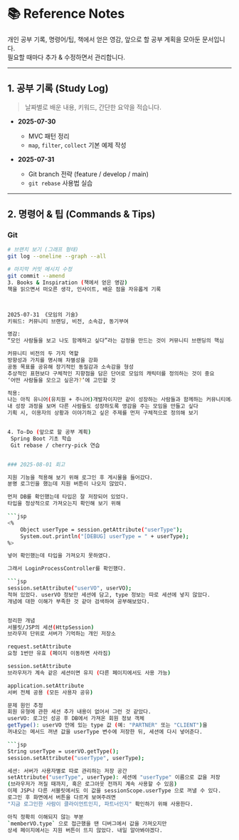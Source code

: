 # 📚 Reference Notes

개인 공부 기록, 명령어/팁, 책에서 얻은 영감, 앞으로 할 공부 계획을 모아둔 문서입니다.  
필요할 때마다 추가 & 수정하면서 관리합니다.

---

## 1. 공부 기록 (Study Log)

> 날짜별로 배운 내용, 키워드, 간단한 요약을 적습니다.

- **2025-07-30**
  - MVC 패턴 정리
  - `map`, `filter`, `collect` 기본 예제 작성

- **2025-07-31**
  - Git branch 전략 (feature / develop / main)
  - `git rebase` 사용법 실습

---

## 2. 명령어 & 팁 (Commands & Tips)

### Git
```bash
# 브랜치 보기 (그래프 형태)
git log --oneline --graph --all

# 마지막 커밋 메시지 수정
git commit --amend
3. Books & Inspiration (책에서 얻은 영감)
책을 읽으면서 떠오른 생각, 인사이트, 배운 점을 자유롭게 기록



2025-07-31 《모임의 기술》
키워드: 커뮤니티 브랜딩, 비전, 소속감, 동기부여

영감:
“모인 사람들을 보고 나도 함께하고 싶다”라는 감정을 만드는 것이 커뮤니티 브랜딩의 핵심

커뮤니티 비전의 두 가지 역할
방향성과 가치를 명시해 차별성을 강화
공동 목표를 공유해 장기적인 동질감과 소속감을 형성
추상적인 표현보다 구체적인 지향점을 담은 단어로 모임의 캐릭터를 정의하는 것이 중요
‘어떤 사람들을 모으고 싶은가?’에 고민할 것

적용:
나는 아직 유니어(유치원 + 주니어)개발자이지만 같이 성장하는 사람들과 함께하는 커뮤니티에서 활동하고 싶다
내 성장 과정을 보며 다른 사람들도 성장하도록 영감을 주는 모임을 만들고 싶다
기획 시, 이용자의 상황과 이야기하고 싶은 주제를 먼저 구체적으로 정의해 보기


4. To-Do (앞으로 할 공부 계획)
 Spring Boot 기초 학습
 Git rebase / cherry-pick 연습


### 2025-08-01 회고

지원 기능을 적용해 보기 위해 로그인 후 게시물을 들어갔다.  
분명 로그인을 했는데 지원 버튼이 나오지 않았다.  

먼저 DB를 확인했는데 타입은 잘 저장되어 있었다.  
타입을 정상적으로 가져오는지 확인해 보기 위해

```jsp
<%
    Object userType = session.getAttribute("userType");
    System.out.println("[DEBUG] userType = " + userType);
%>

넣어 확인했는데 타입을 가져오지 못하였다.

그래서 LoginProcessController를 확인했다.

```jsp
session.setAttribute("userVO", userVO);
적혀 있었다. userVO 정보만 세션에 담고, type 정보는 따로 세션에 넣지 않았다.
개념에 대한 이해가 부족한 것 같아 검색하여 공부해보았다.


정리한 개념
서블릿/JSP의 세션(HttpSession)
브라우저 단위로 서버가 기억하는 개인 저장소

request.setAttribute
요청 1번만 유효 (페이지 이동하면 사라짐)

session.setAttribute
브라우저가 계속 같은 세션이면 유지 (다른 페이지에서도 사용 가능)

application.setAttribute
서버 전체 공용 (모든 사용자 공유)

문제 원인 추정
회원 유형에 관한 세션 추가 내용이 없어서 그런 것 같았다.
userVO: 로그인 성공 후 DB에서 가져온 회원 정보 객체
getType(): userVO 안에 있는 type 값 (예: "PARTNER" 또는 "CLIENT")을 
꺼내오는 메서드 꺼낸 값을 userType 변수에 저장한 뒤, 세션에 다시 넣어준다.

```jsp
String userType = userVO.getType();
session.setAttribute("userType", userType);

세션: 서버가 사용자별로 따로 관리하는 저장 공간
setAttribute("userType", userType): 세션에 "userType" 이름으로 값을 저장
(브라우저가 꺼질 때까지, 혹은 로그아웃 전까지 계속 사용할 수 있음)
이제 JSP나 다른 서블릿에서도 이 값을 sessionScope.userType 으로 꺼낼 수 있다.
로그인 후 화면에서 버튼을 다르게 보여주려면
"지금 로그인한 사람이 클라이언트인지, 파트너인지" 확인하기 위해 사용한다.

아직 정확히 이해되지 않는 부분
`memberVO.type` 으로 접근했을 땐 디버그에서 값을 가져오지만
상세 페이지에서는 지원 버튼이 뜨지 않았다. 내일 알아봐야겠다.